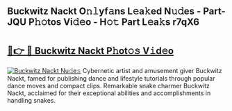 ## Buckwitz Nackt O𝚗𝚕yf𝚊ns L𝚎a𝚔ed N𝚞𝚍es - Part-JQU P𝚑𝚘tos Vi𝚍𝚎o - H𝚘𝚝 Part L𝚎a𝚔s r7qX6

# <h2><a href="http://kfc4taz.oniu.top/?m=Buckwitz+Nackt">🔗👉 🔴 Buckwitz Nackt P𝚑ot𝚘𝚜 V𝚒d𝚎o</a></h2>

[![Buckwitz Nackt Nu𝚍e𝚜](https://i.imgur.com/0qMVB7G.gif)](http://kfc4taz.oniu.top/?m=Buckwitz+Nackt)
Cybernetic artist and amusement giver Buckwitz Nackt, famed for publishing dance and lifestyle tutorials through popular dance moves and compact clips. Remarkable snake charmer Buckwitz Nackt, acclaimed for their exceptional abilities and accomplishments in handling snakes.  
